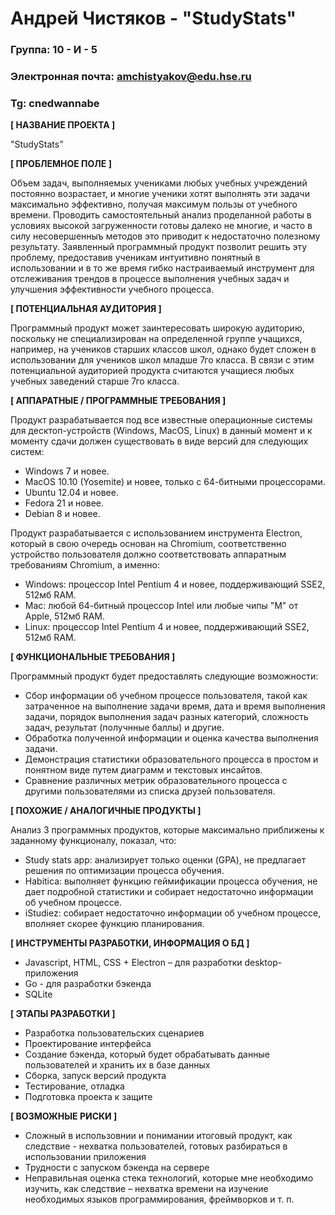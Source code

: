 # Андрей Чистяков - "StudyStats"

### Группа: 10 - И - 5
### Электронная почта: amchistyakov@edu.hse.ru
### Tg: cnedwannabe


**[ НАЗВАНИЕ ПРОЕКТА ]**

"StudyStats”

**[ ПРОБЛЕМНОЕ ПОЛЕ ]**

Объем задач, выполняемых учениками любых учебных учреждений постоянно возрастает, и многие ученики хотят выполнять эти задачи максимально эффективно, получая максимум пользы от учебного времени. Проводить самостоятельный анализ проделанной работы в условиях высокой загруженности готовы далеко не многие, и часто в силу несовершенныъ методов это приводит к недостаточно полезному результату. Заявленный программный продукт позволит решить эту проблему, предоставив ученикам интуитивно понятный в использовании и в то же время гибко настраиваемый инструмент для отслеживания трендов в процессе выполнения учебных задач и улучшения эффективности учебного процесса.

**[ ПОТЕНЦИАЛЬНАЯ АУДИТОРИЯ ]**

Программный продукт может заинтересовать широкую аудиторию, поскольку не специализирован на определенной группе учащихся, например, на учеников старших классов школ, однако будет сложен в использовании для учеников школ младше 7го класса. В связи с этим потенциальной аудиторией продукта считаются учащиеся любых учебных заведений старше 7го класса.

**[ АППАРАТНЫЕ / ПРОГРАММНЫЕ ТРЕБОВАНИЯ ]** 

Продукт разрабатывается под все известные операционные системы для десктоп-устройств (Windows, MacOS, Linux) в данный момент и к моменту сдачи должен существовать в виде версий для следующих систем:

* Windows 7 и новее.
* MacOS 10.10 (Yosemite) и новее, только с 64-битными процессорами.
* Ubuntu 12.04 и новее.
* Fedora 21 и новее.
* Debian 8 и новее.

Продукт разрабатывается с использованием инструмента Electron, который в свою очередь основан на Chromium, соответственно устройство пользователя должно соответствовать аппаратным требованиям Chromium, а именно:

* Windows: процеccор Intel Pentium 4 и новее, поддерживающий SSE2, 512мб RAM.
* Mac: любой 64-битный процессор Intel или любые чипы "M" от Apple, 512мб RAM.
* Linux: процеccор Intel Pentium 4 и новее, поддерживающий SSE2, 512мб RAM.

**[ ФУНКЦИОНАЛЬНЫЕ ТРЕБОВАНИЯ ]**

Программный продукт будет предоставлять следующие возможности:
* Сбор информации об учебном процессе пользователя, такой как затраченное на выполнение задачи время, дата и время выполнения задачи, порядок выполнения задач разных категорий, сложность задач, результат (получнные баллы) и другие. 
* Обработка полученной информации и оценка качествa выполнения задачи.
* Демонстрация статистики образовательного процесса в простом и понятном виде путем диаграмм и текстовых инсайтов.
* Сравнение различных метрик образовательного процесса с другими пользователями из списка друзей пользователя.

**[ ПОХОЖИЕ / АНАЛОГИЧНЫЕ ПРОДУКТЫ ]**

Анализ 3 программных продуктов, которые максимально приближены к заданному функционалу, показал, что:

* Study stats app: анализирует только оценки (GPA), не предлагает решения по оптимизации процесса обучения.
* Habitica: выполняет функцию геймификации процесса обучения, не дает подробной статистики и собирает недостаточно информации об учебном процессе.
* iStudiez: собирает недостаточно информации об учебном процессе, вполняет скорее функцию планирования.

**[ ИНСТРУМЕНТЫ РАЗРАБОТКИ, ИНФОРМАЦИЯ О БД ]**

*	Javascript, HTML, CSS + Electron – для разработки desktop-приложения
*	Go - для разработки бэкенда
*	SQLite

**[ ЭТАПЫ РАЗРАБОТКИ ]**

*	Разработка пользовательских сценариев
*	Проектирование интерфейса
*	Создание бэкенда, который будет обрабатывать данные пользователей и хранить их в базе данных
*	Сборка, запуск версий продукта
*	Тестирование, отладка
*	Подготовка проекта к защите

**[ ВОЗМОЖНЫЕ РИСКИ ]**

* Сложный в использовнии и понимании итоговый продукт, как следствие - нехватка пользователей, готовых разбираться в использовании приложения
*	Трудности с запуском бэкенда на сервере
*	Неправильная оценка стека технологий, которые мне необходимо изучить, как следствие – нехватка времени на изучение необходимых языков программирования, фреймворков и т. п.
